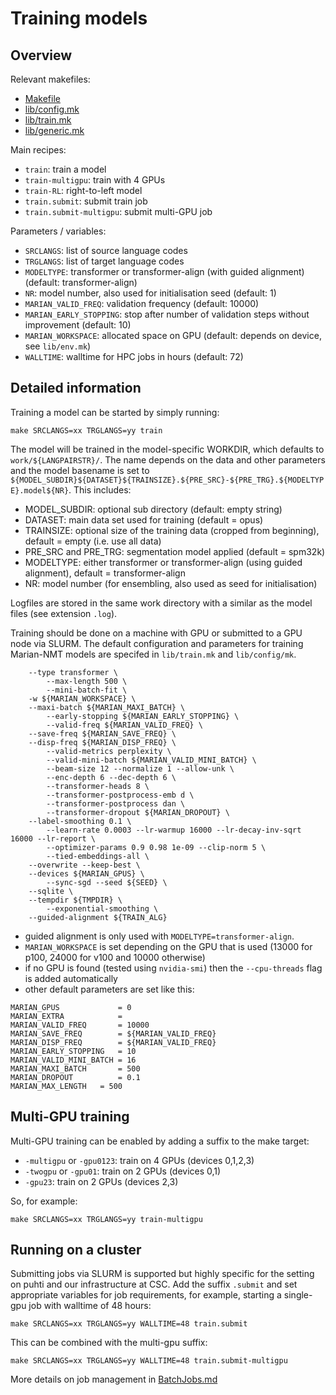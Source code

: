 # Training models


## Overview

Relevant makefiles:

* [Makefile](https://github.com/Helsinki-NLP/OPUS-MT-train/blob/master/Makefile)
* [lib/config.mk](https://github.com/Helsinki-NLP/OPUS-MT-train/blob/master/lib/config.mk)
* [lib/train.mk](https://github.com/Helsinki-NLP/OPUS-MT-train/blob/master/lib/train.mk)
* [lib/generic.mk](https://github.com/Helsinki-NLP/OPUS-MT-train/blob/master/lib/generic.mk)


Main recipes:

* `train`: train a model
* `train-multigpu`: train with 4 GPUs
* `train-RL`: right-to-left model
* `train.submit`: submit train job
* `train.submit-multigpu`: submit multi-GPU job

Parameters / variables:

* `SRCLANGS`: list of source language codes
* `TRGLANGS`: list of target language codes
* `MODELTYPE`: transformer or transformer-align (with guided alignment) (default: transformer-align)
* `NR`: model number, also used for initialisation seed (default: 1)
* `MARIAN_VALID_FREQ`: validation frequency (default: 10000)
* `MARIAN_EARLY_STOPPING`: stop after number of validation steps without improvement (default: 10)
* `MARIAN_WORKSPACE`: allocated space on GPU (default: depends on device, see `lib/env.mk`)
* `WALLTIME`: walltime for HPC jobs in hours (default: 72)





## Detailed information

Training a model can be started by simply running:

```
make SRCLANGS=xx TRGLANGS=yy train
```

The model will be trained in the model-specific WORKDIR, which defaults to `work/${LANGPAIRSTR}/`. The name depends on the data and other parameters and the model basename is set to `${MODEL_SUBDIR}${DATASET}${TRAINSIZE}.${PRE_SRC}-${PRE_TRG}.${MODELTYPE}.model${NR}`. This includes:

* MODEL_SUBDIR: optional sub directory (default: empty string)
* DATASET: main data set used for training (default = opus)
* TRAINSIZE: optional size of the training data (cropped from beginning), default = empty (i.e. use all data)
* PRE_SRC and PRE_TRG: segmentation model applied (default = spm32k)
* MODELTYPE: either transformer or transformer-align (using guided alignment), default = transformer-align
* NR: model number (for ensembling, also used as seed for initialisation)

Logfiles are stored in the same work directory with a similar as the model files (see extension `.log`).


Training should be done on a machine with GPU or submitted to a GPU node via SLURM.
The default configuration and parameters for training Marian-NMT models are specifed in `lib/train.mk` and `lib/config/mk`.

```
	--type transformer \
        --max-length 500 \
        --mini-batch-fit \
	-w ${MARIAN_WORKSPACE} \
	--maxi-batch ${MARIAN_MAXI_BATCH} \
        --early-stopping ${MARIAN_EARLY_STOPPING} \
        --valid-freq ${MARIAN_VALID_FREQ} \
	--save-freq ${MARIAN_SAVE_FREQ} \
	--disp-freq ${MARIAN_DISP_FREQ} \
        --valid-metrics perplexity \
        --valid-mini-batch ${MARIAN_VALID_MINI_BATCH} \
        --beam-size 12 --normalize 1 --allow-unk \
        --enc-depth 6 --dec-depth 6 \
        --transformer-heads 8 \
        --transformer-postprocess-emb d \
        --transformer-postprocess dan \
        --transformer-dropout ${MARIAN_DROPOUT} \
	--label-smoothing 0.1 \
        --learn-rate 0.0003 --lr-warmup 16000 --lr-decay-inv-sqrt 16000 --lr-report \
        --optimizer-params 0.9 0.98 1e-09 --clip-norm 5 \
        --tied-embeddings-all \
	--overwrite --keep-best \
	--devices ${MARIAN_GPUS} \
        --sync-sgd --seed ${SEED} \
	--sqlite \
	--tempdir ${TMPDIR} \
        --exponential-smoothing \
	--guided-alignment ${TRAIN_ALG}
```

* guided alignment is only used with `MODELTYPE=transformer-align`.
* `MARIAN_WORKSPACE` is set depending on the GPU that is used (13000 for p100, 24000 for v100 and 10000 otherwise)
* if no GPU is found (tested using `nvidia-smi`) then the `--cpu-threads` flag is added automatically
* other default parameters are set like this:

```
MARIAN_GPUS             = 0
MARIAN_EXTRA            = 
MARIAN_VALID_FREQ       = 10000
MARIAN_SAVE_FREQ        = ${MARIAN_VALID_FREQ}
MARIAN_DISP_FREQ        = ${MARIAN_VALID_FREQ}
MARIAN_EARLY_STOPPING   = 10
MARIAN_VALID_MINI_BATCH = 16
MARIAN_MAXI_BATCH       = 500
MARIAN_DROPOUT          = 0.1
MARIAN_MAX_LENGTH	= 500
```


## Multi-GPU training

Multi-GPU training can be enabled by adding a suffix to the make target:

* `-multigpu` or `-gpu0123`: train on 4 GPUs (devices 0,1,2,3)
* `-twogpu` or `-gpu01`: train on 2 GPUs (devices 0,1)
* `-gpu23`: train on 2 GPUs (devices 2,3)

So, for example:

```
make SRCLANGS=xx TRGLANGS=yy train-multigpu
```



## Running on a cluster

Submitting jobs via SLURM is supported but highly specific for the setting on puhti and our infrastructure at CSC.
Add the suffix `.submit` and set appropriate variables for job requirements, for example, 
starting a single-gpu job with walltime of 48 hours:


```
make SRCLANGS=xx TRGLANGS=yy WALLTIME=48 train.submit
```

This can be combined with the multi-gpu suffix:

```
make SRCLANGS=xx TRGLANGS=yy WALLTIME=48 train.submit-multigpu
```

More details on job management in [BatchJobs.md](BatchJobs.md)

